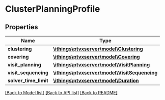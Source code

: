 # ClusterPlanningProfile

## Properties
Name | Type | Description | Notes
------------ | ------------- | ------------- | -------------
**clustering** | [**\ithings\ptvxserver\model\Clustering**](Clustering.md) |  | [optional] 
**covering** | [**\ithings\ptvxserver\model\Covering**](Covering.md) |  | [optional] 
**visit_planning** | [**\ithings\ptvxserver\model\VisitPlanning**](VisitPlanning.md) |  | [optional] 
**visit_sequencing** | [**\ithings\ptvxserver\model\VisitSequencing**](VisitSequencing.md) |  | [optional] 
**solver_time_limit** | [**\ithings\ptvxserver\model\Duration**](Duration.md) |  | [optional] 

[[Back to Model list]](../../README.md#documentation-for-models) [[Back to API list]](../../README.md#documentation-for-api-endpoints) [[Back to README]](../../README.md)

